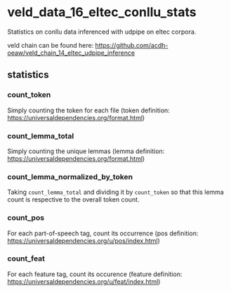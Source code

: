 
# veld_data_16_eltec_conllu_stats

Statistics on conllu data inferenced with udpipe on eltec corpora.

veld chain can be found here: https://github.com/acdh-oeaw/veld_chain_14_eltec_udpipe_inference

## statistics

### count_token

Simply counting the token for each file (token definition: https://universaldependencies.org/format.html)

### count_lemma_total

Simply counting the unique lemmas (lemma definition: https://universaldependencies.org/format.html)

### count_lemma_normalized_by_token

Taking `count_lemma_total` and dividing it by `count_token` so that this lemma count is respective to the overall token count.

### count_pos

For each part-of-speech tag, count its occurrence (pos definition: https://universaldependencies.org/u/pos/index.html)

### count_feat

For each feature tag, count its occurence (feature definition: https://universaldependencies.org/u/feat/index.html)

